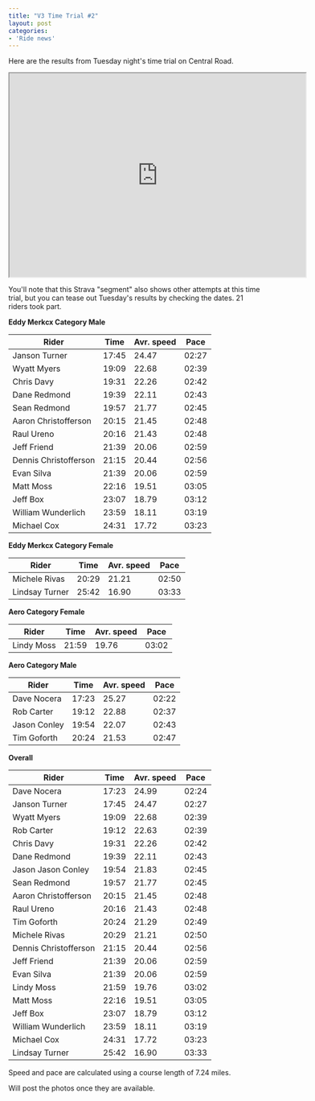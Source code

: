 ```yaml
---
title: "V3 Time Trial #2"
layout: post
categories:
- 'Ride news'
---
```


Here are the results from Tuesday night's time trial on Central Road.

<iframe height="405" loading="lazy" scrolling="no" src="https://app.strava.com/segments/3799068/embed" width="590"><span class="mce_SELRES_start" data-mce-type="bookmark" style="display: inline-block; width: 0px; overflow: hidden; line-height: 0;">﻿</span></iframe>

You'll note that this Strava "segment" also shows other attempts at this time trial, but you can tease out Tuesday's results by checking the dates. 21 riders took part.

**Eddy Merkcx Category Male**

| Rider | Time | Avr. speed | Pace |
|---|---|---|---|
| Janson Turner | 17:45 | 24.47 | 02:27 |
| Wyatt Myers | 19:09 | 22.68 | 02:39 |
| Chris Davy | 19:31 | 22.26 | 02:42 |
| Dane Redmond | 19:39 | 22.11 | 02:43 |
| Sean Redmond | 19:57 | 21.77 | 02:45 |
| Aaron Christofferson | 20:15 | 21.45 | 02:48 |
| Raul Ureno | 20:16 | 21.43 | 02:48 |
| Jeff Friend | 21:39 | 20.06 | 02:59 |
| Dennis Christofferson | 21:15 | 20.44 | 02:56 |
| Evan Silva | 21:39 | 20.06 | 02:59 |
| Matt Moss | 22:16 | 19.51 | 03:05 |
| Jeff Box | 23:07 | 18.79 | 03:12 |
| William Wunderlich | 23:59 | 18.11 | 03:19 |
| Michael Cox | 24:31 | 17.72 | 03:23 |

**Eddy Merkcx Category Female**

| Rider | Time | Avr. speed | Pace |
|---|---|---|---|
| Michele Rivas | 20:29 | 21.21 | 02:50 |
| Lindsay Turner | 25:42 | 16.90 | 03:33 |

**Aero Category Female**

| Rider | Time | Avr. speed | Pace |
|---|---|---|---|
| Lindy Moss | 21:59 | 19.76 | 03:02 |

**Aero Category Male**

| Rider | Time | Avr. speed | Pace |
|---|---|---|---|
| Dave Nocera | 17:23 | 25.27 | 02:22 |
| Rob Carter | 19:12 | 22.88 | 02:37 |
| Jason Conley | 19:54 | 22.07 | 02:43 |
| Tim Goforth | 20:24 | 21.53 | 02:47 |

**Overall**

| Rider | Time | Avr. speed | Pace |
|---|---|---|---|
| Dave Nocera | 17:23 | 24.99 | 02:24 |
| Janson Turner | 17:45 | 24.47 | 02:27 |
| Wyatt Myers | 19:09 | 22.68 | 02:39 |
| Rob Carter | 19:12 | 22.63 | 02:39 |
| Chris Davy | 19:31 | 22.26 | 02:42 |
| Dane Redmond | 19:39 | 22.11 | 02:43 |
| Jason Jason Conley | 19:54 | 21.83 | 02:45 |
| Sean Redmond | 19:57 | 21.77 | 02:45 |
| Aaron Christofferson | 20:15 | 21.45 | 02:48 |
| Raul Ureno | 20:16 | 21.43 | 02:48 |
| Tim Goforth | 20:24 | 21.29 | 02:49 |
| Michele Rivas | 20:29 | 21.21 | 02:50 |
| Dennis Christofferson | 21:15 | 20.44 | 02:56 |
| Jeff Friend | 21:39 | 20.06 | 02:59 |
| Evan Silva | 21:39 | 20.06 | 02:59 |
| Lindy Moss | 21:59 | 19.76 | 03:02 |
| Matt Moss | 22:16 | 19.51 | 03:05 |
| Jeff Box | 23:07 | 18.79 | 03:12 |
| William Wunderlich | 23:59 | 18.11 | 03:19 |
| Michael Cox | 24:31 | 17.72 | 03:23 |
| Lindsay Turner | 25:42 | 16.90 | 03:33 |

Speed and pace are calculated using a course length of 7.24 miles.

Will post the photos once they are available.